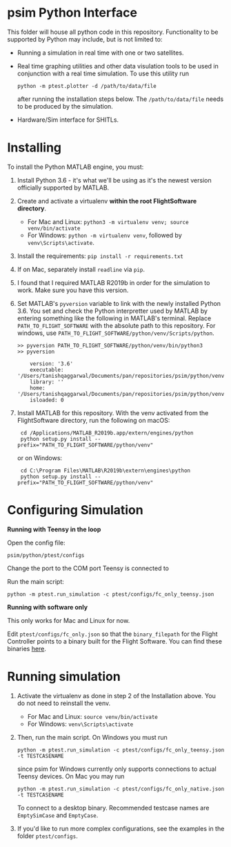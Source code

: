 # psim Python Interface

This folder will house all python code in this repository. Functionality to be
supported by Python may include, but is not limited to:

 * Running a simulation in real time with one or two satellites.
 * Real time graphing utilities and other data visulation tools to be used in
   conjunction with a real time simulation. To use this utility run

       python -m ptest.plotter -d /path/to/data/file

   after running the installation steps below. The `/path/to/data/file` needs to be
   produced by the simulation.

 * Hardware/Sim interface for SHITLs.

# Installing

To install the Python MATLAB engine, you must:

 1. Install Python 3.6 - it's what we'll be using as it's the newest version
    officially supported by MATLAB.
 2. Create and activate a virtualenv **within the root FlightSoftware directory**.
    - For Mac and Linux: `python3 -m virtualenv venv; source venv/bin/activate`
    - For Windows: `python -m virtualenv venv`, followed by `venv\Scripts\activate`.
 3. Install the requirements: `pip install -r requirements.txt`
 4. If on Mac, separately install `readline` via `pip`.
 5. I found that I required MATLAB R2019b in order for the simulation to work. Make sure you
    have this version.
 6. Set MATLAB's `pyversion` variable to link with the newly installed Python 3.6.
    You set and check the Python interpretter used by MATLAB by entering
    something like the following in MATLAB's terminal. Replace `PATH_TO_FLIGHT_SOFTWARE` with 
    the absolute path to this repository. For windows, use `PATH_TO_FLIGHT_SOFTWARE/python/venv/Scripts/python`.

        >> pyversion PATH_TO_FLIGHT_SOFTWARE/python/venv/bin/python3
        >> pyversion

            version: '3.6'
            executable: '/Users/tanishqaggarwal/Documents/pan/repositories/psim/python/venv/bin/python3'
            library: ''
            home: '/Users/tanishqaggarwal/Documents/pan/repositories/psim/python/venv/bin/..'
            isloaded: 0

 7. Install MATLAB for this repository. With the venv activated from the FlightSoftware directory, run the following on macOS:

         cd /Applications/MATLAB_R2019b.app/extern/engines/python
         python setup.py install --prefix="PATH_TO_FLIGHT_SOFTWARE/python/venv"

      or on Windows:

         cd C:\Program Files\MATLAB\R2019b\extern\engines\python
         python setup.py install --prefix="PATH_TO_FLIGHT_SOFTWARE/python/venv"


# Configuring Simulation

**Running with Teensy in the loop**

Open the config file:

    psim/python/ptest/configs

Change the port to the COM port Teensy is connected to

Run the main script:

    python -m ptest.run_simulation -c ptest/configs/fc_only_teensy.json

**Running with software only**

This only works for Mac and Linux for now.

Edit `ptest/configs/fc_only.json` so that the `binary_filepath` for the Flight Controller points to a binary built
for the Flight Software. You can find these binaries [here](https://github.com/pathfinder-for-autonomous-navigation/FlightSoftware/releases).

# Running simulation
1. Activate the virtualenv as done in step 2 of the Installation above. You do not need to reinstall the venv.
    - For Mac and Linux: `source venv/bin/activate`
    - For Windows: `venv\Scripts\activate`

2. Then, run the main script. On Windows you must run

       python -m ptest.run_simulation -c ptest/configs/fc_only_teensy.json -t TESTCASENAME

      since psim for Windows currently only supports connections to actual Teensy devices. On Mac you may run

       python -m ptest.run_simulation -c ptest/configs/fc_only_native.json -t TESTCASENAME

      To connect to a desktop binary. Recommended testcase names are `EmptySimCase` and `EmptyCase`.

3. If you'd like to run more complex configurations, see the examples in the folder `ptest/configs`.
